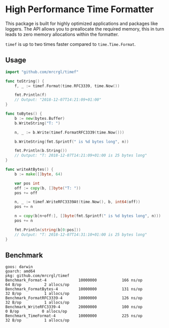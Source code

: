 # High Performance Time Formatter

This package is built for highly optimized applications and packages
like loggers. The API allows you to preallocate the required memory,
this in turn leads to zero memory allocations within the formatter.

`timef` is up to two times faster compared to `time.Time.Format`.


## Usage

```go
import "github.com/mrcrgl/timef"

func toString() {
	f, _ := timef.Format(time.RFC3339, time.Now())

	fmt.Println(f)
	// Output: "2018-12-07T14:21:09+01:00"
}

func toBytes() {
	b := new(bytes.Buffer)
	b.WriteString("T: ")

	n, _ := b.Write(timef.FormatRFC3339(time.Now()))

	b.WriteString(fmt.Sprintf(" is %d bytes long", n))

	fmt.Println(b.String())
	// Output: "T: 2018-12-07T14:21:09+01:00 is 25 bytes long"
}

func writeAtBytes() {
	b := make([]byte, 64)

	var pos int
	off := copy(b, []byte("T: "))
	pos += off

	n, _ := timef.WriteRFC3339At(time.Now(), b, int64(off))
	pos += n

	n = copy(b[n+off:], []byte(fmt.Sprintf(" is %d bytes long", n)))
	pos += n

	fmt.Println(string(b[0:pos]))
	// Output: "T: 2018-12-07T14:31:10+01:00 is 25 bytes long"
}
```

## Benchmark

```
goos: darwin
goarch: amd64
pkg: github.com/mrcrgl/timef
Benchmark_Format-4          	10000000	       166 ns/op	      64 B/op	       2 allocs/op
Benchmark_FormatBytes-4     	10000000	       131 ns/op	      32 B/op	       1 allocs/op
Benchmark_FormatRFC3339-4   	10000000	       126 ns/op	      32 B/op	       1 allocs/op
Benchmark_WriteRFC3339-4    	20000000	       100 ns/op	       0 B/op	       0 allocs/op
Benchmark_TimeFormat-4      	10000000	       225 ns/op	      32 B/op	       1 allocs/op
```
